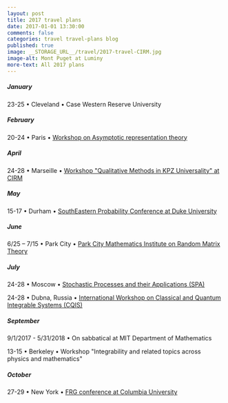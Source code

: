 ```yaml
---
layout: post
title: 2017 travel plans
date: 2017-01-01 13:30:00
comments: false
categories: travel travel-plans blog
published: true
image: __STORAGE_URL__/travel/2017-travel-CIRM.jpg
image-alt: Mont Puget at Luminy
more-text: All 2017 plans
---
```


##### January

23-25 &bull;  Cleveland &bull; Case Western Reserve University

<!--more-->

##### February

20-24  &bull; Paris &bull; [Workshop on Asymptotic representation theory](http://www.ihp.fr/en/CEB/T1-2017/workshop2)

<!-- ##### March -->

##### April

24-28  &bull; Marseille &bull; [Workshop "Qualitative Methods in KPZ Universality" at CIRM](http://khanin-shlosman.weebly.com/conference.html)

##### May

15-17 &bull;  Durham &bull; [SouthEastern Probability Conference at Duke University](https://sites.duke.edu/sepc/)

##### June

6/25 – 7/15 &bull;  Park City &bull; [Park City Mathematics Institute on Random Matrix Theory](https://pcmi.ias.edu/program-index/2017)

##### July

24-28  &bull; Moscow &bull; [Stochastic Processes and their Applications (SPA)](http://www.spa2017.org/)

24-28 &bull;  Dubna, Russia &bull; [International Workshop on Classical and Quantum Integrable Systems (CQIS)](https://sites.google.com/view/cqis2017)

<!-- ##### August -->

##### September

9/1/2017 - 5/31/2018 &bull; On sabbatical at MIT Department of Mathematics

13-15 &bull; Berkeley &bull; Workshop "Integrability and related topics across physics and mathematics"

##### October

27-29 &bull; New York &bull; [FRG conference at Columbia University](https://int-prob.github.io)

<!-- ##### November

##### December -->
